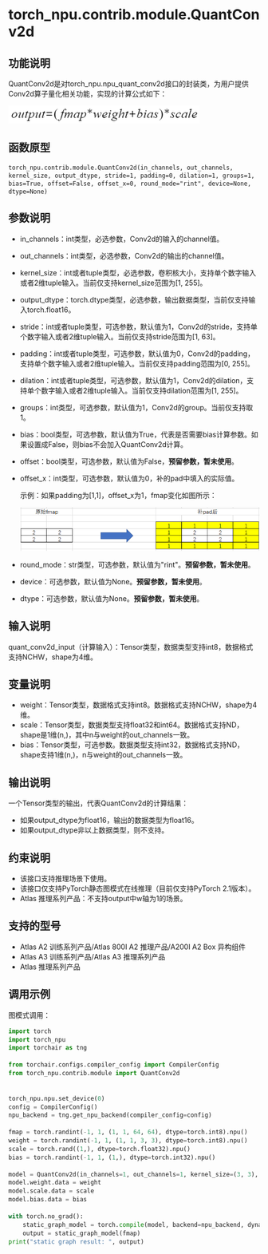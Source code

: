 # torch_npu.contrib.module.QuantConv2d

## 功能说明

QuantConv2d是对torch_npu.npu_quant_conv2d接口的封装类，为用户提供Conv2d算子量化相关功能，实现的计算公式如下：

![](figures/zh-cn_formulaimage_0000001855947305.png)

## 函数原型

```
torch_npu.contrib.module.QuantConv2d(in_channels, out_channels, kernel_size, output_dtype, stride=1, padding=0, dilation=1, groups=1, bias=True, offset=False, offset_x=0, round_mode="rint", device=None, dtype=None)
```

## 参数说明

- in_channels：int类型，必选参数，Conv2d的输入的channel值。
- out_channels：int类型，必选参数，Conv2d的输出的channel值。
- kernel_size：int或者tuple类型，必选参数，卷积核大小，支持单个数字输入或者2维tuple输入。当前仅支持kernel_size范围为[1, 255]。
- output_dtype：torch.dtype类型，必选参数，输出数据类型，当前仅支持输入torch.float16。
- stride：int或者tuple类型，可选参数，默认值为1，Conv2d的stride，支持单个数字输入或者2维tuple输入。当前仅支持stride范围为[1, 63]。
- padding：int或者tuple类型，可选参数，默认值为0，Conv2d的padding，支持单个数字输入或者2维tuple输入。当前仅支持padding范围为[0, 255]。
- dilation：int或者tuple类型，可选参数，默认值为1，Conv2d的dilation，支持单个数字输入或者2维tuple输入。当前仅支持dilation范围为[1, 255]。
- groups：int类型，可选参数，默认值为1，Conv2d的group。当前仅支持取1。
- bias：bool类型，可选参数，默认值为True，代表是否需要bias计算参数。如果设置成False，则bias不会加入QuantConv2d计算。
- offset：bool类型，可选参数，默认值为False，**预留参数，暂未使用**。
- offset_x：int类型，可选参数，默认值为0，补的pad中填入的实际值。

     示例：如果padding为[1,1]，offset_x为1，fmap变化如图所示：

    ![](figures/zh-cn_image_0000001809304238.png)

- round_mode：str类型，可选参数，默认值为"rint"。**预留参数，暂未使用**。
- device：可选参数，默认值为None。**预留参数，暂未使用**。
- dtype：可选参数，默认值为None。**预留参数，暂未使用**。

## 输入说明

quant_conv2d_input（计算输入）：Tensor类型，数据类型支持int8，数据格式支持NCHW，shape为4维。

## 变量说明

- weight：Tensor类型，数据格式支持int8。数据格式支持NCHW，shape为4维。
- scale：Tensor类型，数据类型支持float32和int64。数据格式支持ND，shape是1维(n,)，其中n与weight的out_channels一致。
- bias：Tensor类型，可选参数。数据类型支持int32，数据格式支持ND，shape支持1维(n,)，n与weight的out_channels一致。

## 输出说明

一个Tensor类型的输出，代表QuantConv2d的计算结果：

- 如果output_dtype为float16，输出的数据类型为float16。
- 如果output_dtype非以上数据类型，则不支持。

## 约束说明

- 该接口支持推理场景下使用。
- 该接口仅支持PyTorch静态图模式在线推理（目前仅支持PyTorch 2.1版本）。
- <term>Atlas 推理系列产品</term>：不支持output中w轴为1的场景。

## 支持的型号

- <term>Atlas A2 训练系列产品/Atlas 800I A2 推理产品/A200I A2 Box 异构组件</term> 
- <term>Atlas A3 训练系列产品/Atlas A3 推理系列产品</term> 
- <term>Atlas 推理系列产品</term> 

## 调用示例

图模式调用：

```python
import torch
import torch_npu
import torchair as tng

from torchair.configs.compiler_config import CompilerConfig
from torch_npu.contrib.module import QuantConv2d


torch_npu.npu.set_device(0)
config = CompilerConfig()
npu_backend = tng.get_npu_backend(compiler_config=config)

fmap = torch.randint(-1, 1, (1, 1, 64, 64), dtype=torch.int8).npu()
weight = torch.randint(-1, 1, (1, 1, 3, 3), dtype=torch.int8).npu()
scale = torch.rand((1,), dtype=torch.float32).npu()
bias = torch.randint(-1, 1, (1,), dtype=torch.int32).npu()

model = QuantConv2d(in_channels=1, out_channels=1, kernel_size=(3, 3), output_dtype=torch.float16).npu()
model.weight.data = weight
model.scale.data = scale
model.bias.data = bias

with torch.no_grad():
    static_graph_model = torch.compile(model, backend=npu_backend, dynamic=False)
    output = static_graph_model(fmap)
print("static graph result: ", output)
```

